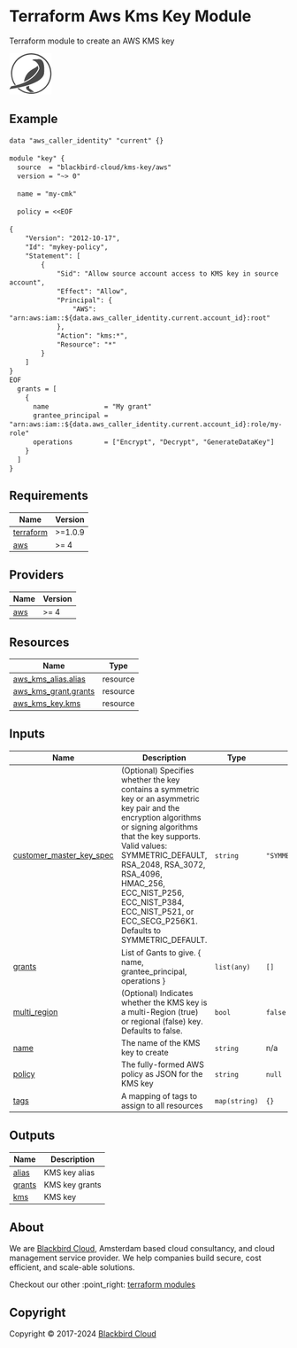 <!-- BEGIN_TF_DOCS -->
# Terraform Aws Kms Key Module
Terraform module to create an AWS KMS key

[![blackbird-logo](https://raw.githubusercontent.com/blackbird-cloud/terraform-module-template/main/.config/logo_simple.png)](https://blackbird.cloud)

## Example
```hcl
data "aws_caller_identity" "current" {}

module "key" {
  source  = "blackbird-cloud/kms-key/aws"
  version = "~> 0"

  name = "my-cmk"

  policy = <<EOF
  
{
    "Version": "2012-10-17",
    "Id": "mykey-policy",
    "Statement": [
        {
            "Sid": "Allow source account access to KMS key in source account",
            "Effect": "Allow",
            "Principal": {
                "AWS": "arn:aws:iam::${data.aws_caller_identity.current.account_id}:root"
            },
            "Action": "kms:*",
            "Resource": "*"
        }
    ]
}
EOF
  grants = [
    {
      name              = "My grant"
      grantee_principal = "arn:aws:iam::${data.aws_caller_identity.current.account_id}:role/my-role"
      operations        = ["Encrypt", "Decrypt", "GenerateDataKey"]
    }
  ]
}
```

## Requirements

| Name | Version |
|------|---------|
| <a name="requirement_terraform"></a> [terraform](#requirement\_terraform) | >=1.0.9 |
| <a name="requirement_aws"></a> [aws](#requirement\_aws) | >= 4 |

## Providers

| Name | Version |
|------|---------|
| <a name="provider_aws"></a> [aws](#provider\_aws) | >= 4 |

## Resources

| Name | Type |
|------|------|
| [aws_kms_alias.alias](https://registry.terraform.io/providers/hashicorp/aws/latest/docs/resources/kms_alias) | resource |
| [aws_kms_grant.grants](https://registry.terraform.io/providers/hashicorp/aws/latest/docs/resources/kms_grant) | resource |
| [aws_kms_key.kms](https://registry.terraform.io/providers/hashicorp/aws/latest/docs/resources/kms_key) | resource |

## Inputs

| Name | Description | Type | Default | Required |
|------|-------------|------|---------|:--------:|
| <a name="input_customer_master_key_spec"></a> [customer\_master\_key\_spec](#input\_customer\_master\_key\_spec) | (Optional) Specifies whether the key contains a symmetric key or an asymmetric key pair and the encryption algorithms or signing algorithms that the key supports. Valid values: SYMMETRIC\_DEFAULT, RSA\_2048, RSA\_3072, RSA\_4096, HMAC\_256, ECC\_NIST\_P256, ECC\_NIST\_P384, ECC\_NIST\_P521, or ECC\_SECG\_P256K1. Defaults to SYMMETRIC\_DEFAULT. | `string` | `"SYMMETRIC_DEFAULT"` | no |
| <a name="input_grants"></a> [grants](#input\_grants) | List of Gants to give. { name, grantee\_principal, operations } | `list(any)` | `[]` | no |
| <a name="input_multi_region"></a> [multi\_region](#input\_multi\_region) | (Optional) Indicates whether the KMS key is a multi-Region (true) or regional (false) key. Defaults to false. | `bool` | `false` | no |
| <a name="input_name"></a> [name](#input\_name) | The name of the KMS key to create | `string` | n/a | yes |
| <a name="input_policy"></a> [policy](#input\_policy) | The fully-formed AWS policy as JSON for the KMS key | `string` | `null` | no |
| <a name="input_tags"></a> [tags](#input\_tags) | A mapping of tags to assign to all resources | `map(string)` | `{}` | no |

## Outputs

| Name | Description |
|------|-------------|
| <a name="output_alias"></a> [alias](#output\_alias) | KMS key alias |
| <a name="output_grants"></a> [grants](#output\_grants) | KMS key grants |
| <a name="output_kms"></a> [kms](#output\_kms) | KMS key |

## About

We are [Blackbird Cloud](https://blackbird.cloud), Amsterdam based cloud consultancy, and cloud management service provider. We help companies build secure, cost efficient, and scale-able solutions.

Checkout our other :point\_right: [terraform modules](https://registry.terraform.io/namespaces/blackbird-cloud)

## Copyright

Copyright © 2017-2024 [Blackbird Cloud](https://blackbird.cloud)
<!-- END_TF_DOCS -->